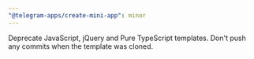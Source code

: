 ```yaml
---
"@telegram-apps/create-mini-app": minor
---
```


Deprecate JavaScript, jQuery and Pure TypeScript templates. Don't push any commits when the
template was cloned.
